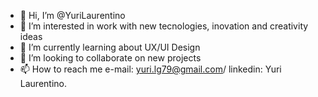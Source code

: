 - 👋 Hi, I’m @YuriLaurentino
- 👀 I’m interested in work with new tecnologies, inovation and creativity ideas
- 🌱 I’m currently learning about UX/UI Design
- 💞️ I’m looking to collaborate on new projects
- 📫 How to reach me e-mail: yuri.lg79@gmail.com/ linkedin: Yuri Laurentino.
